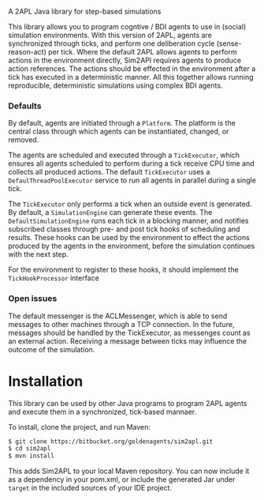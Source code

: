 A 2APL Java library for step-based simulations

This library allows you to program cogntive / BDI agents to use in (social) simulation environments. With this version of 2APL, agents are synchronized through ticks, and perform one deliberation cycle (sense-reason-act) per tick. Where the default 2APL allows agents to perform actions in the environment directly, Sim2APl requires agents to produce action references. The actions should be effected in the environment after a tick has executed in a deterministic manner. All this together allows running reproducible, deterministic simulations using complex BDI agents.

### Defaults
By default, agents are initiated through a `Platform`. The platform is the central class through which agents can be instantiated, changed, or removed.

The agents are scheduled and executed through a `TickExecutor`, which ensures all agents scheduled to perform during a tick receive CPU time and collects all produced actions. The default `TickExecutor` uses a `DefaulThreadPoolExecutor` service to run all agents in parallel during a single tick. 

The `TickExecutor` only performs a tick when an outside event is generated. By default, a `SimulationEngine` can generate these events. The `DefaultSimulationEngine` runs each tick in a blocking manner, and notifies subscribed classes through pre- and post tick hooks of scheduling and results. These hooks can be used by the environment to effect the actions produced by the agents in the environment, before the simulation continues with the next step. 

For the environment to register to these hooks, it should implement the `TickHookProcessor` interface

### Open issues
The default messenger is the ACLMessenger, which is able to send messages to other machines through a TCP connection. In the future, messages should be handled by the TickExecutor, as messenges count as an external action. Receiving a message between ticks may influence the outcome of the simulation.

# Installation
This library can be used by other Java programs to program 2APL agents and execute them in a synchronized, tick-based mannaer.

To install, clone the project, and run Maven:

```bash
$ git clone https://bitbucket.org/goldenagents/sim2apl.git
$ cd sim2apl
$ mvn install
```

This adds Sim2APL to your local Maven repository. You can now include it as a dependency in your pom.xml, or include the generated Jar under `target` in the included sources of your IDE project.


